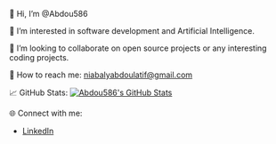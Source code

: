 👋 Hi, I’m @Abdou586

👀 I’m interested in software development and Artificial Intelligence.

🤝 I’m looking to collaborate on open source projects or any interesting coding projects.

📧 How to reach me: niabalyabdoulatif@gmail.com

📈 GitHub Stats:
[![Abdou586's GitHub Stats](https://github-readme-stats.vercel.app/api?username=Abdou586&show_icons=true&theme=radical)](https://github.com/Abdou586)

🌐 Connect with me:
- [LinkedIn](https://www.linkedin.com/in/abdou-latif-niabaly-10bb45268)
